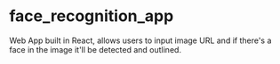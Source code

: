 # face_recognition_app
Web App built in React, allows users to input image URL and if there's a face in the image it'll be detected and outlined.
